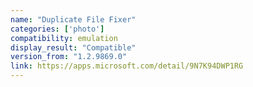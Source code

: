 ```yaml
---
name: "Duplicate File Fixer"
categories: ['photo']
compatibility: emulation
display_result: "Compatible"
version_from: "1.2.9869.0"
link: https://apps.microsoft.com/detail/9N7K94DWP1RG
---
```

